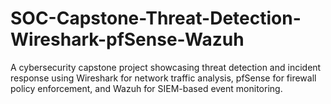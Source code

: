 # SOC-Capstone-Threat-Detection-Wireshark-pfSense-Wazuh
A cybersecurity capstone project showcasing threat detection and incident response using Wireshark for network traffic analysis, pfSense for firewall policy enforcement, and Wazuh for SIEM-based event monitoring.
